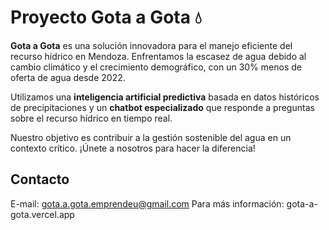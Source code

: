 # Proyecto Gota a Gota 💧

**Gota a Gota** es una solución innovadora para el manejo eficiente del recurso hídrico en Mendoza. Enfrentamos la escasez de agua debido al cambio climático y el crecimiento demográfico, con un 30% menos de oferta de agua desde 2022.

Utilizamos una **inteligencia artificial predictiva** basada en datos históricos de precipitaciones y un **chatbot especializado** que responde a preguntas sobre el recurso hídrico en tiempo real.

Nuestro objetivo es contribuir a la gestión sostenible del agua en un contexto crítico. ¡Únete a nosotros para hacer la diferencia!

## Contacto

E-mail: gota.a.gota.emprendeu@gmail.com
Para más información: gota-a-gota.vercel.app
